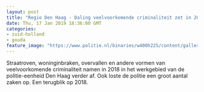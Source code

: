 ```yaml
---
layout: post
title: "Regio Den Haag - Daling veelvoorkomende criminaliteit zet in 2018 door"
date: Thu, 17 Jan 2019 18:36:00 GMT
categories: 
- zuid-holland 
- gouda 
feature_image: "https://www.politie.nl/binaries/w400h225/content/gallery/politie/nieuws/2019/januari/06-dh/terugblik2018cijfersdef.jpg"
---
```


Straatroven, woninginbraken, overvallen en andere vormen van veelvoorkomende criminaliteit namen in 2018 in het werkgebied van de politie-eenheid Den Haag verder af. Ook loste de politie een groot aantal zaken op. Een terugblik op 2018.
